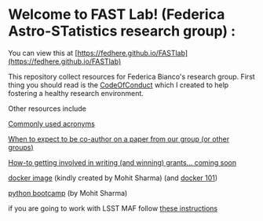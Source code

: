 # Welcome to FAST Lab! (Federica Astro-STatistics research group) :
You can view this at [https://fedhere.github.io/FASTlab](https://fedhere.github.io/FASTlab)

This repository collect resources for Federica Bianco's research group. 
First thing you should read is the [CodeOfConduct](https://fedhere.github.io/FASTlabTeamResources/CodeOfConduct.html) which I created to help fostering a healthy research environment. 



Other resources include 

[Commonly used acronyms](https://github.com/fedhere/FASTlab/blob/master/Commonly%20Used%20Acronyms%20in%20FASTlab.md)

[When to expect to be co-author on a paper from our group (or other groups)](https://github.com/fedhere/FASTlab/blob/master/Authorship%20matters.md)

[How-to getting involved in writing (and winning) grants... coming soon]()

[docker image](https://hub.docker.com/r/mohitsharma44/ucsl-image/dockerfile/) (kindly created by Mohit Sharma) (and [docker 101](https://itnext.io/docker-101-fundamentals-the-dockerfile-b33b59d0f14b))

[python bootcamp](https://sharmamohit.com/tutorials/ucsl/) (by Mohit Sharma)

if you are going to work with LSST MAF follow [these instructions](https://docs.google.com/document/d/17qwGkqgDyREQBAXBAymE5iUSjxjwiyFtem_jZnJy5V4/edit)
